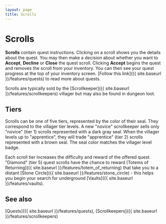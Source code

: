```yaml
---
layout: page
title: Scrolls
---
```


# Scrolls

**Scrolls** contain quest instructions. Clicking on a scroll shows you the details about the quest. You may then make a decision about whether you want to **Accept**, **Decline** or **Close** the quest scroll.  Clicking **Accept** begins the quest and removes the scroll from your inventory. You can then see your quest progress at the top of your inventory screen. [Follow this link]({{ site.baseurl }}/features/quests) to read more about quests.

Scrolls are typically sold by the [Scrollkeeper]({{ site.baseurl }}/features/scrollkeepers) villager but may also be found in dungeon loot.

## Tiers

Scrolls can be one of five tiers, represented by the color of their seal.  They correspond to the villager tier levels.  A new "novice" scrollkeeper sells only "novice" (tier 1) scrolls represented with a dark gray seal. When the villager levels up to "apprentice", they will trade "apprentice" (tier 2) scrolls represented with a brown seal. The seal color matches the villager level badge.

Each scroll tier increases the difficulty and reward of the offered quest. "Diamond" (tier 5) quest scrolls have the chance to reward [Totems of Returning]({{ site.baseurl }}/features/totem_of_returning) that take you to a distant [Stone Circle]({{ site.baseurl }}/features/stone_circle) - this helps you begin your search for underground [Vaults]({{ site.baseurl }}/features/vaults).

## See also

[Quests]({{ site.baseurl }}/features/quests), [Scrollkeepers]({{ site.baseurl }}/features/scrollkeepers)